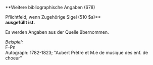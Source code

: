 **Weitere bibliographische Angaben (678)  
  
Pflichtfeld, wenn Zugehörige Sigel (510 $a)**  
  **ausgefüllt ist.**

Es werden Angaben aus der Quelle übernommen.

  
_Beispiel:_  
F-Pn  
Autograph: 1782-1823; "Aubert Prêtre et M.e de musique des enf. de choeur"